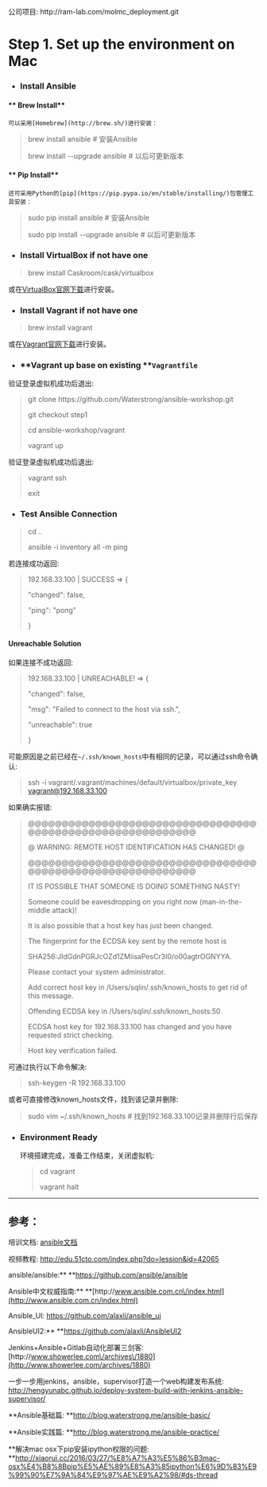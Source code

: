 公司项目: http:\/\/ram-lab.com\/molmc\_deployment.git

# **Step 1. Set up the environment on Mac**

* ### **Install Ansible**


#### **    Brew Install**

```
可以采用[Homebrew](http://brew.sh/)进行安装：
```

> brew install ansible \# 安装Ansible
> 
> brew install --upgrade ansible \# 以后可更新版本

#### **    Pip Install**

```
还可采用Python的[pip](https://pip.pypa.io/en/stable/installing/)包管理工具安装：
```

> sudo pip install ansible \# 安装Ansible
> 
> sudo pip install --upgrade ansible \# 以后可更新版本

* ### **Install VirtualBox if not have one**


> brew install Caskroom\/cask\/virtualbox

或在[VirtualBox官网下载](https://www.virtualbox.org/wiki/Downloads)进行安装。

* ### **Install Vagrant if not have one**


> brew install vagrant

或在[Vagrant官网下载](https://www.vagrantup.com/downloads.html)进行安装。

* ### **Vagrant up base on existing **`Vagrantfile`


> 

验证登录虚拟机成功后退出:

> git clone https:\/\/github.com\/Waterstrong\/ansible-workshop.git
> 
> git checkout step1
> 
> cd ansible-workshop\/vagrant
> 
> vagrant up

验证登录虚拟机成功后退出:

> vagrant ssh
> 
> exit

* ### **Test Ansible Connection**


> cd ..
> 
> ansible -i inventory all -m ping

若连接成功返回:

> 192.168.33.100 \| SUCCESS =&gt; {
> 
> "changed": false,
> 
> "ping": "pong"
> 
> }

#### **Unreachable Solution**

如果连接不成功返回:

> 192.168.33.100 \| UNREACHABLE! =&gt; {
> 
> "changed": false,
> 
> "msg": "Failed to connect to the host via ssh.",
> 
> "unreachable": true
> 
> }

可能原因是之前已经在`~/.ssh/known_hosts`中有相同的记录，可以通过ssh命令确认:

> ssh -i vagrant\/.vagrant\/machines\/default\/virtualbox\/private\_key vagrant@192.168.33.100

如果确实报错:

> @@@@@@@@@@@@@@@@@@@@@@@@@@@@@@@@@@@@@@@@@@@@@@@@@@@@@@@@@@@
> 
> @ WARNING: REMOTE HOST IDENTIFICATION HAS CHANGED! @
> 
> @@@@@@@@@@@@@@@@@@@@@@@@@@@@@@@@@@@@@@@@@@@@@@@@@@@@@@@@@@@
> 
> IT IS POSSIBLE THAT SOMEONE IS DOING SOMETHING NASTY!
> 
> Someone could be eavesdropping on you right now \(man-in-the-middle attack\)!
> 
> It is also possible that a host key has just been changed.
> 
> The fingerprint for the ECDSA key sent by the remote host is
> 
> SHA256:JIdGdnPGRJcOZd1ZMiisaPesCr3I0\/o00agtrOGNYYA.
> 
> Please contact your system administrator.
> 
> Add correct host key in \/Users\/sqlin\/.ssh\/known\_hosts to get rid of this message.
> 
> Offending ECDSA key in \/Users\/sqlin\/.ssh\/known\_hosts:50
> 
> ECDSA host key for 192.168.33.100 has changed and you have requested strict checking.
> 
> Host key verification failed.

可通过执行以下命令解决:

> ssh-keygen -R 192.168.33.100

或者可直接修改known\_hosts文件，找到该记录并删除:

> sudo vim ~\/.ssh\/known\_hosts \# 找到192.168.33.100记录并删除行后保存

* ### **Environment Ready**

  环境搭建完成，准备工作结束，关闭虚拟机:

  > cd vagrant
  > 
  > vagrant halt


---

## 参考：

培训文档: [ansible文档](/assets/doc/ansible.html)

视频教程: [http:\/\/edu.51cto.com\/index.php?do=lession&id=42065](http://edu.51cto.com/index.php?do=lession&id=42065)

ansible\/ansible:** **[https:\/\/github.com\/ansible\/ansible](https://github.com/ansible/ansible)

Ansible中文权威指南:** **[http:\/\/www.ansible.com.cn\/index.html](http://www.ansible.com.cn/index.html)

Ansible\_UI: [https:\/\/github.com\/alaxli\/ansible\_ui](https://github.com/alaxli/ansible_ui)

AnsibleUI2:** **[https:\/\/github.com\/alaxli\/AnsibleUI2](https://github.com/alaxli/AnsibleUI2)

Jenkins+Ansible+Gitlab自动化部署三剑客: [http:\/\/www.showerlee.com\/archives\/1880](http://www.showerlee.com/archives/1880)

一步一步用jenkins，ansible，supervisor打造一个web构建发布系统: [http:\/\/hengyunabc.github.io\/deploy-system-build-with-jenkins-ansible-supervisor\/](http://hengyunabc.github.io/deploy-system-build-with-jenkins-ansible-supervisor/)

**Ansible基础篇: **[http:\/\/blog.waterstrong.me\/ansible-basic\/](http://blog.waterstrong.me/ansible-basic/)

**Ansible实践篇: **[http:\/\/blog.waterstrong.me\/ansible-practice\/](http://blog.waterstrong.me/ansible-practice/)

**解决mac osx下pip安装ipython权限的问题: **[http:\/\/xiaorui.cc\/2016\/03\/27\/%E8%A7%A3%E5%86%B3mac-osx%E4%B8%8Bpip%E5%AE%89%E8%A3%85ipython%E6%9D%83%E9%99%90%E7%9A%84%E9%97%AE%E9%A2%98\/\#ds-thread](http://xiaorui.cc/2016/03/27/%E8%A7%A3%E5%86%B3mac-osx%E4%B8%8Bpip%E5%AE%89%E8%A3%85ipython%E6%9D%83%E9%99%90%E7%9A%84%E9%97%AE%E9%A2%98/#ds-thread)

